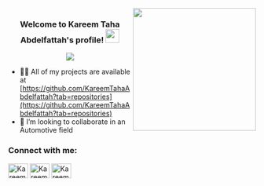 <img width="250" align="right" src="https://c.tenor.com/_DOBjnGspYAAAAAM/code-coding.gif">

<h3 align="center">
  Welcome to Kareem Taha Abdelfattah's profile!
  <img src="https://media.giphy.com/media/hvRJCLFzcasrR4ia7z/giphy.gif" width="28">
</h3>
<!-- Typing SVG by DenverCoder1 - https://github.com/DenverCoder1/readme-typing-svg -->
<p align="center">
  <a href="https://github.com/DenverCoder1/readme-typing-svg"><img src="https://readme-typing-svg.herokuapp.com/?lines=Embedded%20Software%20Engineer;Always%20learning%20new%20things&font=Fira%20Code&center=true&width=440&height=45&color=f75c7e&vCenter=true&size=22"></a>
</p> 


- 👨‍💻 All of my projects are available at [https://github.com/KareemTahaAbdelfattah?tab=repositories](https://github.com/KareemTahaAbdelfattah?tab=repositories)
- 💞️ I’m looking to collaborate in an Automotive field 

<h3 align="left">Connect with me:</h3>
<p align="left">
<a href="https://www.linkedin.com/in/kareem-taha-abdelfattah/" target="blank"><img align="center" src="https://raw.githubusercontent.com/rahuldkjain/github-profile-readme-generator/master/src/images/icons/Social/linked-in-alt.svg" alt="Kareem_Taha_Abdelfattah" height="30" width="40" /></a>
<a href="https://codeforces.com/profile/Kareem_Taha" target="blank"><img align="center" src="https://raw.githubusercontent.com/rahuldkjain/github-profile-readme-generator/master/src/images/icons/Social/codeforces.svg" alt="KareemTahaAbdelfattah" height="30" width="40" /></a>
<a href="https://www.hackerrank.com/kimotaha52?hr_r=1" target="blank"><img align="center" src="https://raw.githubusercontent.com/rahuldkjain/github-profile-readme-generator/master/src/images/icons/Social/hackerrank.svg" alt="KareemTahaAbdelfattah" height="30" width="40" /></a>
</p>


<!---
KareemTahaAbdelfattah/KareemTahaAbdelfattah is a ✨ special ✨ repository because its `README.md` (this file) appears on your GitHub profile.
You can click the Preview link to take a look at your changes.
--->
